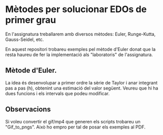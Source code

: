 # Mètodes per solucionar EDOs de primer grau

En l'assignatura treballarem amb diversos mètodes: Euler, Runge-Kutta, Gauss-Seidel, etc.

En aquest repositori trobareu exemples pel mètode d'Euler donat que la resta haureu de fer la implementació als "laboratoris" de l'assignatura.


## Mètode d'Euler.
La idea és desenvolupar a primer ordre la sèrie de Taylor i anar integrant pas a pas (h), obtenint una estimació del valor següent.
Veureu que hi ha dues funcions i els intervals que podeu modificar.


## Observacions
Si voleu convertir el gif/mp4 que generen els scripts trobareu un "Gif_to_pngs". Això ho empro per tal de posar els exemples al PDF.


